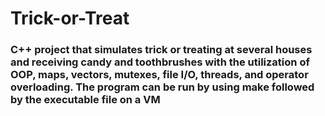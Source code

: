 # Trick-or-Treat

### C++ project that simulates trick or treating at several houses and receiving candy and toothbrushes with the utilization of OOP, maps, vectors, mutexes, file I/O, threads, and operator overloading. The program can be run by using make followed by the executable file on a VM  
